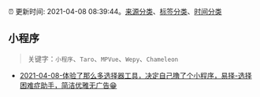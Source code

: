:alarm_clock: 更新时间: 2021-04-08 08:39:44。[来源分类](../README.md)、[标签分类](../TAGS.md)、[时间分类](../TIMELINE.md)

## 小程序


> 关键字：`小程序`、`Taro`、`MPVue`、`Wepy`、`Chameleon`



- [2021-04-08-体验了那么多选择器工具，决定自己撸了个小程序，易择-选择困难症助手，简洁优雅无广告😁](https://www.v2ex.com/t/769062) 